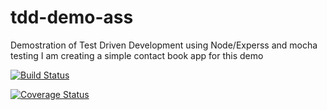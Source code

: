 # tdd-demo-ass

Demostration of Test Driven Development using Node/Experss and mocha testing
I am creating a simple contact book app for this demo

[![Build Status](https://travis-ci.com/Francois-MUGOROZI/tdd-demo-ass.svg?branch=master)](https://travis-ci.com/Francois-MUGOROZI/tdd-demo-ass)

[![Coverage Status](https://coveralls.io/repos/github/Francois-MUGOROZI/tdd-demo-ass/badge.svg?branch=master)](https://coveralls.io/github/Francois-MUGOROZI/tdd-demo-ass?branch=master)

